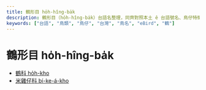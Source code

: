 ```yaml
---
title: 鶴形目 ho̍h-hîng-ba̍k
description: 鶴形目（ho̍h-hîng-ba̍k）台語名整理，同齊對照本土 ê 台語號名、鳥仔特徵、英語、日語、華語翻譯，嘛有物種 ê eBird 網址，予未來 ê 物種命名參考。
keywords: ["台語", "鳥類", "鳥仔", "台灣", "鳥名", "eBird", "鶴"]
---
```


# 鶴形目 ho̍h-hîng-ba̍k

- [鶴科 ho̍h-kho](./gruidae.md)
- [米雞仔科 bí-ke-á-kho](./rallidae.md)
